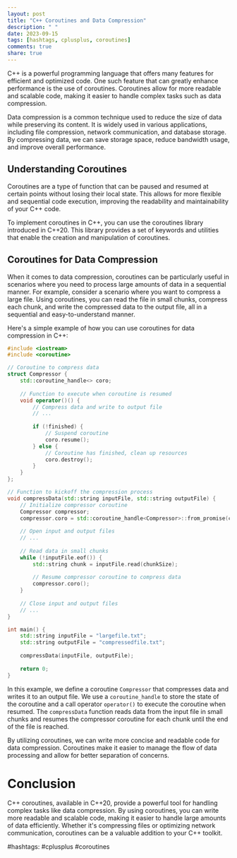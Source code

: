 ```yaml
---
layout: post
title: "C++ Coroutines and Data Compression"
description: " "
date: 2023-09-15
tags: [hashtags, cplusplus, coroutines]
comments: true
share: true
---
```


C++ is a powerful programming language that offers many features for efficient and optimized code. One such feature that can greatly enhance performance is the use of coroutines. Coroutines allow for more readable and scalable code, making it easier to handle complex tasks such as data compression.

Data compression is a common technique used to reduce the size of data while preserving its content. It is widely used in various applications, including file compression, network communication, and database storage. By compressing data, we can save storage space, reduce bandwidth usage, and improve overall performance.

## Understanding Coroutines

Coroutines are a type of function that can be paused and resumed at certain points without losing their local state. This allows for more flexible and sequential code execution, improving the readability and maintainability of your C++ code.

To implement coroutines in C++, you can use the coroutines library introduced in C++20. This library provides a set of keywords and utilities that enable the creation and manipulation of coroutines.

## Coroutines for Data Compression

When it comes to data compression, coroutines can be particularly useful in scenarios where you need to process large amounts of data in a sequential manner. For example, consider a scenario where you want to compress a large file. Using coroutines, you can read the file in small chunks, compress each chunk, and write the compressed data to the output file, all in a sequential and easy-to-understand manner.

Here's a simple example of how you can use coroutines for data compression in C++:

```cpp
#include <iostream>
#include <coroutine>

// Coroutine to compress data
struct Compressor {
    std::coroutine_handle<> coro;
    
    // Function to execute when coroutine is resumed
    void operator()() {
        // Compress data and write to output file
        // ...
        
        if (!finished) {
            // Suspend coroutine
            coro.resume();
        } else {
            // Coroutine has finished, clean up resources
            coro.destroy();
        }
    }
};

// Function to kickoff the compression process
void compressData(std::string inputFile, std::string outputFile) {
    // Initialize compressor coroutine
    Compressor compressor;
    compressor.coro = std::coroutine_handle<Compressor>::from_promise(compressor);
    
    // Open input and output files
    // ...
    
    // Read data in small chunks
    while (!inputFile.eof()) {
        std::string chunk = inputFile.read(chunkSize);
        
        // Resume compressor coroutine to compress data
        compressor.coro();
    }
    
    // Close input and output files
    // ...
}

int main() {
    std::string inputFile = "largefile.txt";
    std::string outputFile = "compressedfile.txt";
    
    compressData(inputFile, outputFile);
    
    return 0;
}
```
In this example, we define a coroutine `Compressor` that compresses data and writes it to an output file. We use a `coroutine_handle` to store the state of the coroutine and a call operator `operator()` to execute the coroutine when resumed. The `compressData` function reads data from the input file in small chunks and resumes the compressor coroutine for each chunk until the end of the file is reached.

By utilizing coroutines, we can write more concise and readable code for data compression. Coroutines make it easier to manage the flow of data processing and allow for better separation of concerns.

# Conclusion

C++ coroutines, available in C++20, provide a powerful tool for handling complex tasks like data compression. By using coroutines, you can write more readable and scalable code, making it easier to handle large amounts of data efficiently. Whether it's compressing files or optimizing network communication, coroutines can be a valuable addition to your C++ toolkit.

#hashtags: #cplusplus #coroutines